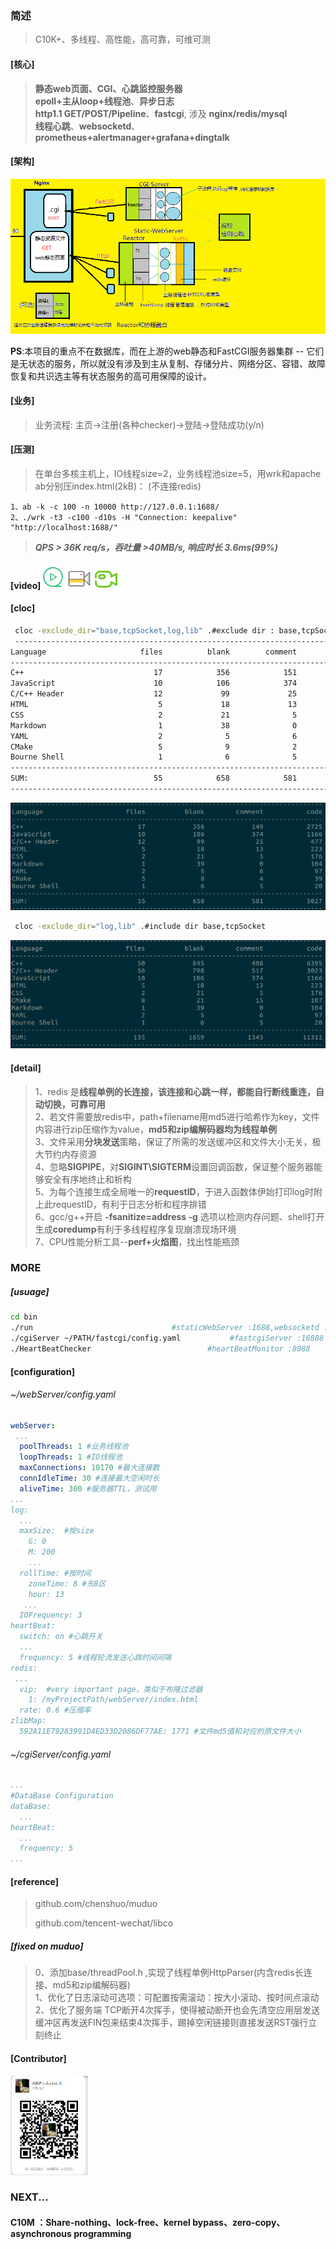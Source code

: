 ### 简述

> C10K+、多线程、高性能，高可靠，可维可测
>
> 

#### [核心]

> **静态web页面、CGI、心跳监控服务器**  
> **epoll+主从loop+线程池**、**异步日志**  
> **http1.1 GET/POST/Pipeline**、**fastcgi**, 涉及 **nginx/redis/mysql**  
> **线程心跳**、**websocketd**、**prometheus+alertmanager+grafana+dingtalk**  


#### [架构]

![arch](./webServer/pages/images/pic/arch1.png)  



**PS**:本项目的重点不在数据库，而在上游的web静态和FastCGI服务器集群 -- 它们是无状态的服务，所以就没有涉及到主从复制、存储分片、网络分区、容错、故障恢复和共识选主等有状态服务的高可用保障的设计。

#### [业务]

> 业务流程: 主页->注册(各种checker)->登陆->登陆成功(y/n)

#### [压测]

> 在单台多核主机上，IO线程size=2，业务线程池size=5，用wrk和apache ab分别压index.html(2kB)：
> (不连接redis)

```shell
1、ab -k -c 100 -n 10000 http://127.0.0.1:1688/
2、./wrk -t3 -c100 -d10s -H "Connection: keepalive" "http://localhost:1688/"
```

> ***QPS > 36K req/s，吞吐量 >40MB/s, 响应时长 3.6ms(99%)***

#### [video]<a href="https://zlonqi.gitee.io/2020/02/11/lonky-pretty-server/"><img src="./webServer/pages/images/pic/video2.png" alt="video"><img src="./webServer/pages/images/pic/video1.png" alt="video"><img src="./webServer/pages/images/pic/video3.png" alt="video"></a>

#### [cloc]

```bash
 cloc -exclude_dir="base,tcpSocket,log,lib" .#exclude dir : base,tcpSocket,log,lib
 -------------------------------------------------------------------------------
Language                     files          blank        comment           code
-------------------------------------------------------------------------------
C++                             17            356            151           2744
JavaScript                      10            106            374           1166
C/C++ Header                    12             99             25            481
HTML                             5             18             13            223
CSS                              2             21              5            176
Markdown                         1             38              0            105
YAML                             2              5              6             97
CMake                            5              9              2             42
Bourne Shell                     1              6              5             20
-------------------------------------------------------------------------------
SUM:                            55            658            581           5054
-------------------------------------------------------------------------------

```

![cloc](./webServer/pages/images/pic/count1.png)

```bash
 cloc -exclude_dir="log,lib" .#include dir base,tcpSocket
```

![cloc](./webServer/pages/images/pic/count2.png)

#### [detail]

> 1、redis 是**线程单例的长连接，该连接和心跳一样，都能自行断线重连，自动切换，可靠可用**  
> 2、若文件需要放redis中，path+filename用md5进行哈希作为key，文件内容进行zip压缩作为value，**md5和zip编解码器均为线程单例**  
> 3、文件采用**分块发送**策略，保证了所需的发送缓冲区和文件大小无关，极大节约内存资源  
> 4、忽略**SIGPIPE**，对**SIGINT\SIGTERM**设置回调函数，保证整个服务器能够安全有序地终止和析构  
> 5、为每个连接生成全局唯一的**requestID**，于进入函数体伊始打印log时附上此requestID，有利于日志分析和程序排错  
> 6、gcc/g++开启 **-fsanitize=address -g** 选项以检测内存问题、shell打开生成**coredump**有利于多线程程序复现崩溃现场环境  
> 7、CPU性能分析工具--**perf+火焰图**，找出性能瓶颈  


### MORE

##### [usuage]

```bash
cd bin
./run  								#staticWebServer :1688,websocketd :8000,monitor:8001
./cgiServer ~/PATH/fastcgi/config.yaml           #fastcgiServer :16888
./HeartBeatChecker 							#heartBeatMonitor :8088
```

#### [configuration]
###### ~/webServer/config.yaml

```yaml
webServer:
 ...
  poolThreads: 1 #业务线程池
  loopThreads: 1 #IO线程池
  maxConnections: 10170 #最大连接数
  connIdleTime: 30 #连接最大空闲时长
  aliveTime: 300 #服务器TTL，测试用
...
log:
  ...
  maxSize:	#按size
    G: 0
    M: 200
    ...
  rollTime:	#按时间
    zoneTime: 8 #东8区
    hour: 13
   ...
  IOFrequency: 3
heartBeat:
  switch: on #心跳开关
  ...
  frequency: 5 #线程轮流发送心跳时间间隔
redis:
 ...
  vip:	#very important page，类似于布隆过滤器
    1: /myProjectPath/webServer/index.html
  rate: 0.6	#压缩率
zlibMap:
  592A11E79283991D4ED33D2086DF77AE: 1771 #文件md5值和对应的原文件大小
```

###### ~/cgiServer/config.yaml

```yaml
...
#DataBase Configuration
dataBase:
  ...
heartBeat:
  ...
  frequency: 5
...
```

#### [reference]

> github.com/chenshuo/muduo  
>
> github.com/tencent-wechat/libco

##### [fixed on muduo]

> 0、添加base/threadPool.h ,实现了线程单例HttpParser(内含redis长连接、md5和zip编解码器)  
> 1、优化了日志滚动可选项：可配置按需滚动：按大小滚动、按时间点滚动  
> 2、优化了服务端 TCP断开4次挥手，使得被动断开也会先清空应用层发送缓冲区再发送FIN包来结束4次挥手，踢掉空闲链接则直接发送RST强行立刻终止  

#### [Contributor]

<a href="https://zlonqi.gitee.io/"><img src="./webServer/pages/images/pic/wechart.png" alt="video"></a>

### NEXT...
#### C10M ：Share-nothing、lock-free、kernel bypass、zero-copy、asynchronous programming
